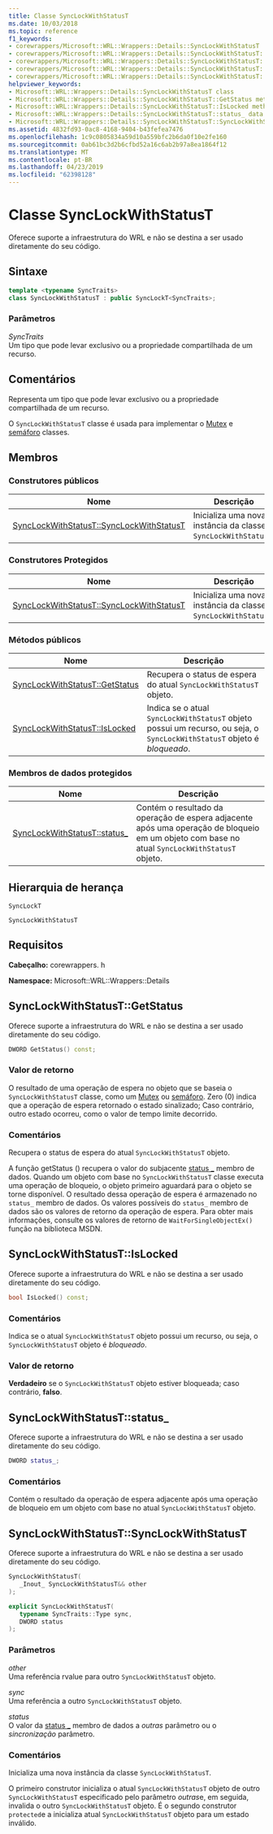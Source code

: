 ```yaml
---
title: Classe SyncLockWithStatusT
ms.date: 10/03/2018
ms.topic: reference
f1_keywords:
- corewrappers/Microsoft::WRL::Wrappers::Details::SyncLockWithStatusT
- corewrappers/Microsoft::WRL::Wrappers::Details::SyncLockWithStatusT::GetStatus
- corewrappers/Microsoft::WRL::Wrappers::Details::SyncLockWithStatusT::IsLocked
- corewrappers/Microsoft::WRL::Wrappers::Details::SyncLockWithStatusT::status_
- corewrappers/Microsoft::WRL::Wrappers::Details::SyncLockWithStatusT::SyncLockWithStatusT
helpviewer_keywords:
- Microsoft::WRL::Wrappers::Details::SyncLockWithStatusT class
- Microsoft::WRL::Wrappers::Details::SyncLockWithStatusT::GetStatus method
- Microsoft::WRL::Wrappers::Details::SyncLockWithStatusT::IsLocked method
- Microsoft::WRL::Wrappers::Details::SyncLockWithStatusT::status_ data member
- Microsoft::WRL::Wrappers::Details::SyncLockWithStatusT::SyncLockWithStatusT, constructor
ms.assetid: 4832fd93-0ac8-4168-9404-b43fefea7476
ms.openlocfilehash: 1c9c0805834a59d10a559bfc2b6da0f10e2fe160
ms.sourcegitcommit: 0ab61bc3d2b6cfbd52a16c6ab2b97a8ea1864f12
ms.translationtype: MT
ms.contentlocale: pt-BR
ms.lasthandoff: 04/23/2019
ms.locfileid: "62398128"
---
```

# <a name="synclockwithstatust-class"></a>Classe SyncLockWithStatusT

Oferece suporte a infraestrutura do WRL e não se destina a ser usado diretamente do seu código.

## <a name="syntax"></a>Sintaxe

```cpp
template <typename SyncTraits>
class SyncLockWithStatusT : public SyncLockT<SyncTraits>;
```

### <a name="parameters"></a>Parâmetros

*SyncTraits*<br/>
Um tipo que pode levar exclusivo ou a propriedade compartilhada de um recurso.

## <a name="remarks"></a>Comentários

Representa um tipo que pode levar exclusivo ou a propriedade compartilhada de um recurso.

O `SyncLockWithStatusT` classe é usada para implementar o [Mutex](mutex-class.md) e [semáforo](semaphore-class.md) classes.

## <a name="members"></a>Membros

### <a name="public-constructors"></a>Construtores públicos

Nome                                                             | Descrição
---------------------------------------------------------------- | --------------------------------------------------------------
[SyncLockWithStatusT::SyncLockWithStatusT](#synclockwithstatust) | Inicializa uma nova instância da classe `SyncLockWithStatusT`.

### <a name="protected-constructors"></a>Construtores Protegidos

Nome                                                             | Descrição
---------------------------------------------------------------- | --------------------------------------------------------------
[SyncLockWithStatusT::SyncLockWithStatusT](#synclockwithstatust) | Inicializa uma nova instância da classe `SyncLockWithStatusT`.

### <a name="public-methods"></a>Métodos públicos

Nome                                         | Descrição
-------------------------------------------- | ----------------------------------------------------------------------------------------------------------------------------------
[SyncLockWithStatusT::GetStatus](#getstatus) | Recupera o status de espera do atual `SyncLockWithStatusT` objeto.
[SyncLockWithStatusT::IsLocked](#islocked)   | Indica se o atual `SyncLockWithStatusT` objeto possui um recurso, ou seja, o `SyncLockWithStatusT` objeto é *bloqueado*.

### <a name="protected-data-members"></a>Membros de dados protegidos

Nome                                    | Descrição
--------------------------------------- | ----------------------------------------------------------------------------------------------------------------------------------------
[SyncLockWithStatusT::status_](#status) | Contém o resultado da operação de espera adjacente após uma operação de bloqueio em um objeto com base no atual `SyncLockWithStatusT` objeto.

## <a name="inheritance-hierarchy"></a>Hierarquia de herança

`SyncLockT`

`SyncLockWithStatusT`

## <a name="requirements"></a>Requisitos

**Cabeçalho:** corewrappers. h

**Namespace:** Microsoft::WRL::Wrappers::Details

## <a name="getstatus"></a>SyncLockWithStatusT::GetStatus

Oferece suporte a infraestrutura do WRL e não se destina a ser usado diretamente do seu código.

```cpp
DWORD GetStatus() const;
```

### <a name="return-value"></a>Valor de retorno

O resultado de uma operação de espera no objeto que se baseia o `SyncLockWithStatusT` classe, como um [Mutex](mutex-class.md) ou [semáforo](semaphore-class.md). Zero (0) indica que a operação de espera retornado o estado sinalizado; Caso contrário, outro estado ocorreu, como o valor de tempo limite decorrido.

### <a name="remarks"></a>Comentários

Recupera o status de espera do atual `SyncLockWithStatusT` objeto.

A função getStatus () recupera o valor do subjacente [status _](#status) membro de dados. Quando um objeto com base no `SyncLockWithStatusT` classe executa uma operação de bloqueio, o objeto primeiro aguardará para o objeto se torne disponível. O resultado dessa operação de espera é armazenado no `status_` membro de dados. Os valores possíveis do `status_` membro de dados são os valores de retorno da operação de espera. Para obter mais informações, consulte os valores de retorno de `WaitForSingleObjectEx()` função na biblioteca MSDN.

## <a name="islocked"></a>SyncLockWithStatusT::IsLocked

Oferece suporte a infraestrutura do WRL e não se destina a ser usado diretamente do seu código.

```cpp
bool IsLocked() const;
```

### <a name="remarks"></a>Comentários

Indica se o atual `SyncLockWithStatusT` objeto possui um recurso, ou seja, o `SyncLockWithStatusT` objeto é *bloqueado*.

### <a name="return-value"></a>Valor de retorno

**Verdadeiro** se o `SyncLockWithStatusT` objeto estiver bloqueada; caso contrário, **falso**.

## <a name="status"></a>SyncLockWithStatusT::status_

Oferece suporte a infraestrutura do WRL e não se destina a ser usado diretamente do seu código.

```cpp
DWORD status_;
```

### <a name="remarks"></a>Comentários

Contém o resultado da operação de espera adjacente após uma operação de bloqueio em um objeto com base no atual `SyncLockWithStatusT` objeto.

## <a name="synclockwithstatust"></a>SyncLockWithStatusT::SyncLockWithStatusT

Oferece suporte a infraestrutura do WRL e não se destina a ser usado diretamente do seu código.

```cpp
SyncLockWithStatusT(
   _Inout_ SyncLockWithStatusT&& other
);

explicit SyncLockWithStatusT(
   typename SyncTraits::Type sync,
   DWORD status
);
```

### <a name="parameters"></a>Parâmetros

*other*<br/>
Uma referência rvalue para outro `SyncLockWithStatusT` objeto.

*sync*<br/>
Uma referência a outro `SyncLockWithStatusT` objeto.

*status*<br/>
O valor da [status _](#status) membro de dados a *outras* parâmetro ou o *sincronização* parâmetro.

### <a name="remarks"></a>Comentários

Inicializa uma nova instância da classe `SyncLockWithStatusT`.

O primeiro construtor inicializa o atual `SyncLockWithStatusT` objeto de outro `SyncLockWithStatusT` especificado pelo parâmetro *outras*e, em seguida, invalida o outro `SyncLockWithStatusT` objeto. É o segundo construtor `protected`e a inicializa atual `SyncLockWithStatusT` objeto para um estado inválido.

